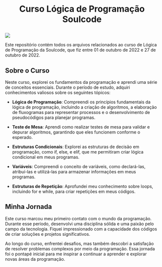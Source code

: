 # <p align="center">Curso Lógica de Programação Soulcode</p>

<img align="center" src="https://github.com/GabrielLima5/curso-logica-soulcode/blob/main/Certificado/certificate.jpg"></img>

Este repositório contém todos os arquivos relacionados ao curso de Lógica de Programação da Soulcode, que fiz entre 01 de outubro de 2022 e 27 de outubro de 2022.

## Sobre o Curso
Neste curso, explorei os fundamentos da programação e aprendi uma série de conceitos essenciais. Durante o período de estudo, adquiri conhecimentos valiosos sobre os seguintes tópicos:

* **Lógica de Programação**: Compreendi os princípios fundamentais da lógica de programação, incluindo a criação de algoritmos, a elaboração de fluxogramas para representar processos e o desenvolvimento de pseudocódigos para planejar programas.

* **Teste de Mesa**: Aprendi como realizar testes de mesa para validar e depurar algoritmos, garantindo que eles funcionem conforme o esperado.

* **Estruturas Condicionais**: Explorei as estruturas de decisão em programação, como if, else, e elif, que me permitiram criar lógica condicional em meus programas.

* **Variáveis**: Compreendi o conceito de variáveis, como declará-las, atribuí-las e utilizá-las para armazenar informações em meus programas.

* **Estruturas de Repetição**: Aprofundei meu conhecimento sobre loops, incluindo for e while, para criar repetições em meus códigos.

## Minha Jornada
Este curso marcou meu primeiro contato com o mundo da programação. Durante esse período, desenvolvi uma disciplina sólida e uma paixão pelo campo da tecnologia. Fiquei impressionado com a capacidade dos códigos de criar soluções e projetos significativos.

Ao longo do curso, enfrentei desafios, mas também descobri a satisfação de resolver problemas complexos por meio da programação. Essa jornada foi o pontapé inicial para me inspirar a continuar a aprender e explorar novas áreas da programação.
